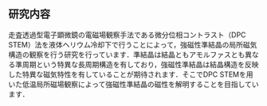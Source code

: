 ## 研究内容

走査透過型電子顕微鏡の電磁場観察手法である微分位相コントラスト（DPC STEM）法を液体ヘリウム冷却下で行うことによって，強磁性準結晶の局所磁気構造の観察を行う研究を行っています．準結晶は結晶ともアモルファスとも異なる準周期という特異な長周期構造を有しており，強磁性準結晶は結晶構造を反映した特異な磁気特性を有していることが期待されます．そこでDPC STEMを用いた低温局所磁場観察によって強磁性準結晶の磁性を解明することを目指しています． 

